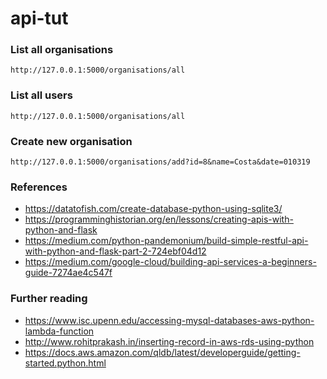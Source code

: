 # api-tut

### List all organisations
`http://127.0.0.1:5000/organisations/all`

### List all users
`http://127.0.0.1:5000/organisations/all`

### Create new organisation
`http://127.0.0.1:5000/organisations/add?id=8&name=Costa&date=010319`

### References
* https://datatofish.com/create-database-python-using-sqlite3/
* https://programminghistorian.org/en/lessons/creating-apis-with-python-and-flask
* https://medium.com/python-pandemonium/build-simple-restful-api-with-python-and-flask-part-2-724ebf04d12
* https://medium.com/google-cloud/building-api-services-a-beginners-guide-7274ae4c547f

### Further reading
* https://www.isc.upenn.edu/accessing-mysql-databases-aws-python-lambda-function
* http://www.rohitprakash.in/inserting-record-in-aws-rds-using-python
* https://docs.aws.amazon.com/qldb/latest/developerguide/getting-started.python.html